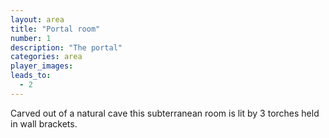 ```yaml
---
layout: area
title: "Portal room"
number: 1
description: "The portal"
categories: area
player_images:
leads_to:
  - 2
---
```


Carved out of a natural cave this subterranean room is lit by 3 torches held in wall brackets.
